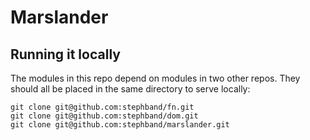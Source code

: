 # Marslander

## Running it locally

The modules in this repo depend on modules in two other repos. They should all
be placed in the same directory to serve locally:

```
git clone git@github.com:stephband/fn.git
git clone git@github.com:stephband/dom.git
git clone git@github.com:stephband/marslander.git
```
